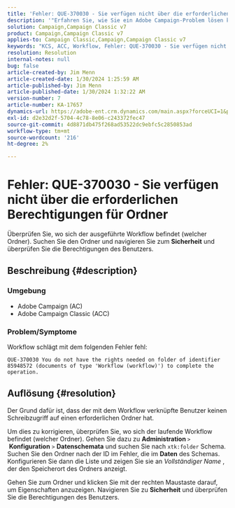```yaml
---
title: 'Fehler: QUE-370030 - Sie verfügen nicht über die erforderlichen Berechtigungen für Ordner'
description: '"Erfahren Sie, wie Sie ein Adobe Campaign-Problem lösen können, bei dem der Workflow mit einem Fehler "Fehler: QUE-370030 - Sie verfügen nicht über die erforderlichen Berechtigungen für Ordner."'
solution: Campaign,Campaign Classic v7
product: Campaign,Campaign Classic v7
applies-to: Campaign Classic,Campaign,Campaign Classic v7
keywords: "KCS, ACC, Workflow, Fehler: QUE-370030 - Sie verfügen nicht über die erforderlichen Berechtigungen für Ordner, Adobe Campaign Classic, Fehlerbehebung, Adobe Campaign"
resolution: Resolution
internal-notes: null
bug: false
article-created-by: Jim Menn
article-created-date: 1/30/2024 1:25:59 AM
article-published-by: Jim Menn
article-published-date: 1/30/2024 1:32:22 AM
version-number: 7
article-number: KA-17657
dynamics-url: https://adobe-ent.crm.dynamics.com/main.aspx?forceUCI=1&pagetype=entityrecord&etn=knowledgearticle&id=7bcf7580-0ebf-ee11-9079-6045bd006268
exl-id: d2e32d2f-5704-4c78-8e06-c243372fec47
source-git-commit: 4d8871db475f268ad53522dc9ebfc5c2850853ad
workflow-type: tm+mt
source-wordcount: '216'
ht-degree: 2%

---
```


# Fehler: QUE-370030 - Sie verfügen nicht über die erforderlichen Berechtigungen für Ordner


Überprüfen Sie, wo sich der ausgeführte Workflow befindet (welcher Ordner). Suchen Sie den Ordner und navigieren Sie zum <b>Sicherheit</b> und überprüfen Sie die Berechtigungen des Benutzers.

## Beschreibung {#description}


### <b>Umgebung</b>

- Adobe Campaign (AC)
- Adobe Campaign Classic (ACC)


### <b>Problem/Symptome</b>

Workflow schlägt mit dem folgenden Fehler fehl:


```
QUE-370030 You do not have the rights needed on folder of identifier 85948572 (documents of type 'Workflow (workflow)') to complete the operation.
```



## Auflösung {#resolution}


Der Grund dafür ist, dass der mit dem Workflow verknüpfte Benutzer keinen Schreibzugriff auf einen erforderlichen Ordner hat.

Um dies zu korrigieren, überprüfen Sie, wo sich der laufende Workflow befindet (welcher Ordner). Gehen Sie dazu zu <b>Administration </b>`>`  <b>Konfiguration</b> `>`  <b>Datenschemata</b> und suchen Sie nach `xtk:folder` Schema. Suchen Sie den Ordner nach der ID im Fehler, die im <b>Daten</b> des Schemas. Konfigurieren Sie dann die Liste und zeigen Sie sie an *Vollständiger Name* , der den Speicherort des Ordners anzeigt.

Gehen Sie zum Ordner und klicken Sie mit der rechten Maustaste darauf, um Eigenschaften anzuzeigen. Navigieren Sie zu <b>Sicherheit</b> und überprüfen Sie die Berechtigungen des Benutzers.
